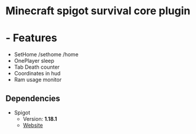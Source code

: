 # Minecraft spigot survival core plugin

# - Features
* SetHome /sethome /home
* OnePlayer sleep
* Tab Death counter
* Coordinates in hud
* Ram usage monitor

## Dependencies
* Spigot
   * Version: **1.18.1**
   * [Website](https://getbukkit.org/)
